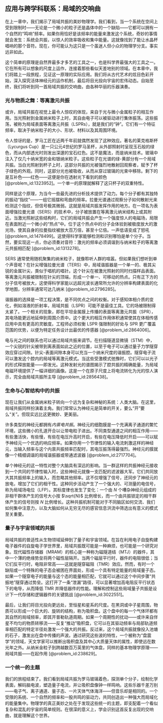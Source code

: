 ## 应用与跨学科联系：局域的交响曲

在上一章中，我们揭示了局域共振的美妙物理学。我们看到，当一个系统在空间上受到限制时——无论是一个微小的粒子还是晶体中的一个缺陷——它都可以拥有一个自然的“鸣响”频率。如果你用恰好是该频率的能量来激发这个系统，奇妙的事情就会发生：系统会共振，以惊人的效率吸收和集中能量。这就像找到了能让水晶杯唱响的那个音符。现在，你可能认为这只是一个虽迷人但小众的物理学分支。事实远非如此。

这个简单的原理是自然界最多才多艺的工具之一，也是科学界最强大的工具之一。它在所有可以想象的尺度上运作，连接着那些看似天差地别的领域。在本章中，我们将踏上一段旅程，见证这一原理的实际应用。我们将从古代艺术的炫目色彩开始，深入探究活体神经元的运作机制，最后将目光投向宇宙的宏伟动态。自始至终，我们将听到同一首局域共振的交响曲，由各种华丽的乐器演奏。

### 光与物质之舞：等离激元共振

或许，局域共振在视觉上最令人惊叹的体现，来自于光与微小金属粒子的相互作用。当光照射到金属纳米粒子上时，其自由电子可以被驱动进行集体振荡。这些振荡，被称为局域表面等离激元共振（LSPRs），就是我们的“钟”。它们有一个特征频率，取决于纳米粒子的大小、形状、材料以及其周围环境。

令人惊讶的是，罗马工匠在近两千年前就偶然发现了这种效应。著名的莱克格斯杯（Lycurgus Cup）是一只公元4世纪的罗马圣杯，从外部照射时呈现玉石般的绿色，而从内部透光时则发出深邃的宝石红色。这不是魔法，而是纳米技术。玻璃中注入了仅几十纳米宽的金和银纳米粒子。这些粒子在光谱的绿-黄部分有一个局域共振。当白光照射到杯子上时，这部分共振的光被强烈地散射回观察者，赋予了杯子绿色的外观。同时，这部分光也被吸收，从而从穿过玻璃的光束中移除。剩下的是互补色——红色——这便是你在透射光下看到的颜色 [@problem_id:1323952]。一个单一的原理就解释了这只杯子的双重特性。

同样是这个原理，为当今一些最先进的分析技术提供了动力。每个分子都有其独特的振动“指纹”——一组它摇摆和弯曲的频率。拉曼光谱通过观察分子如何散射光来检测这个指纹，但信号极其微弱。这就是局域共振发挥作用的地方。在一项名为表面增强拉曼光谱（SERS）的技术中，分子被放置在等离激元纳米结构上或其附近。当激光照射这些结构时，它们的局域共振会产生一个强度惊人的电磁场，局限在表面附近一个微小的“热点”中。位于这个热点中的分子会体验到被极度放大的激光场，使其自身的拉曼指纹被放大百万倍，甚至十亿倍。一声低语变成了怒吼 [@problem_id:1478499]。这使得科学家能够检测和识别哪怕是单个分子。当然，要实现这一点，你必须奏对音符：激光的频率必须调谐到与纳米粒子的等离激元共振相匹配 [@problem_id:1313278]。

SERS 通常使用随机聚集的纳米粒子，就像聆听人群的喧嚣。但如果我们想听到单个声音呢？在针尖增强拉曼光谱（TERS）中，局域谐振器是一个单一的、极其尖锐的金属针尖，类似于唱机的唱针。这个针尖在被激光照射的同时扫描样品表面。等离激元共振被限制在针尖的顶端，形成一个单一、可移动的热点。只有正下方的分子信号被放大，这使得科学家能以远超光波长通常所允许的分辨率构建表面的化学地图，分辨率通常可达几纳米 [@problem_id:2796285]。

谐振器的选择是一项工程决策，是不同优点之间的权衡。对于感知体相介质的变化，例如溶液的折射率，局域共振（LSPR）可能不是最佳工具。它的场被限制得太紧了。一个相关的现象，即在平坦金属膜上传播的表面等离激元共振（SPR），其电场能更远地延伸到周围介质中。这个更大的相互作用体积通常使其在体相传感应用中具有更高的灵敏度。工程师必须权衡 LSPR 强限制的好处与 SPR 更广覆盖范围的优势，以便为特定任务设计出最优的传感器 [@problem_id:2864006]。

电与光之间的联系也可以通过局域共振来调节。在扫描隧道显微镜（STM）中，一个尖锐的针尖被带到离表面如此之近的位置，以至于电子可以通过量子力学隧穿效应穿过间隙。针尖-表面间隙本身可以充当一个纳米尺度的谐振腔。隧穿电子流可以激发这个腔内的局域等离激元模式。当这些受激模式弛豫时，它们可以以光子的形式释放能量——即发光。这种发射光的谱图揭示了腔共振的精确能量，为局域电磁环境提供了一幅详细的画像。这是一个在原子尺度上将电流转化为光的惊人演示，完全由局域共振所主导 [@problem_id:2856438]。

### 生命与心智结构中的共振

现在让我们从金属纳米粒子转向一个远为复杂和神秘的系统：人类大脑。在这里，局域共振同样扮演着主角。我们常常认为神经元是简单的开关，要么“开”要么“关”。但现实远比这更微妙、更美丽。

许多类型的神经元都拥有*内禀电共振*。神经元的细胞膜是一个充满离子通道的繁忙环境，这些微小的孔道开合以让带电粒子进出。不同类型通道之间的相互作用——有些激活快，有些慢，有些在电压升高时开启，有些在电压降低时开启——可以赋予神经元一个优选的响应频率。如果你用一个节律性的输入电流刺激这样的神经元，当输入频率与这个内禀共振频率匹配时，其电压振荡得最强烈。神经元的膜就像一个精细调谐的局域谐振器或带通滤波器 [@problem_id:2717704]。

单个神经元的这一特性对整个大脑具有深远的影响。当一群这样的共振神经元接收到一个共同的节律性输入时，这些神经元就像一支匹配的滤波器大军。它们共同放大其共振频率上的输入，而忽略其他频率。这不仅增强了信号，还同步了神经元的放电，增加了它们的相干性。这种同步活动产生了一个强大的、可测量的电信号，称为局域场电位（LFP）。其标度律也发生了变化：一个由 $N$ 个嘈杂神经元组成的非相干群体产生的信号大小按 $\sqrt{N}$ 比例增长，而一个由共振锁定的相干群体产生的信号则按 $N$ 比例增长。这种共振机制可能对于不同脑区如何交流、我们如何集中注意力，以及大脑如何从无穷无尽的感官信息洪流中筛选出有意义的模式至关重要。

### 量子与宇宙领域的共振

局域共振的普适性从生物领域延伸到了量子和宇宙领域。在旨在利用电子自旋构建电子器件的自旋电子学世界里，局域共振既可能是一种麻烦，也可能是一个研究对象。现代磁性存储器（MRAM）的核心是一种称为磁隧道结（MTJ）的器件，其中一个薄的绝缘势垒将两个磁性层隔开。当两个磁层平行时，器件的电阻很低；当它们反平行时，电阻非常高——这就是隧穿磁阻（TMR）效应。然而，有时一个缺陷或一个特殊的电子态会被困在界面处，形成一个具有特定能量的局域量子态。如果一个隧穿电子的能量与这个态的能量相匹配，它就可以通过这个中间步骤“共振地”隧穿通过势垒。这打开了一条“泄漏”路径，可以显著增加高电阻反平行状态下的电导，从而降低 TMR 并降低器件的性能。理解和控制这些局域量子共振是设计下一代存储和逻辑器件的关键挑战 [@problem_id:3022551]。

最后，让我们将目光投向更远处，至恒星和星系的尺度。在黑洞或中子星周围，物质可以形成一个巨大的、旋转的结构，称为吸积盘。这个盘中的每一个气体环都有其自然的局域频率，即其开普勒轨道周期。如果一个周期性的扰动——或许来自伴星不均匀的物质转移流——反复“推动”吸积盘，它可以在其驱动频率与局部轨道频率相匹配的特定半径处激发一个强大的共振。反过来，这个局域共振就像投入池塘的石子，激发出在盘中传播的声波。通过研究这些波的特性，一个被称为“盘震学”的领域，天文学家可以推断出吸积盘及其中心大质量天体的属性，即使远在数光年之外。从纳米金粒子到跨越数百万英里的气体盘，同样的基本物理学原理——局域共振——在起作用 [@problem_id:238629]。

### 一个统一的主题

我们的旅程结束了。我们看到局域共振为罗马玻璃着色，探测单个分子，绘制化学表面，解码脑电波，塑造量子电流，并让吸积盘像钟一样鸣响。这些乐器千差万别——电子气、离子通道、量子态、一片天体气体海洋——但音乐却是相同的。一个受限的系统、一个自然的频率和一股共鸣的驱动力，共同创造出一种强大而局域化的能量集中。物理学的真正美妙之处在于发现这些统一的主题，即支配着一个看似复杂和混乱的宇宙的简单规则。在很深的意义上，学会识别这首反复出现的交响曲，就是理解这个世界。